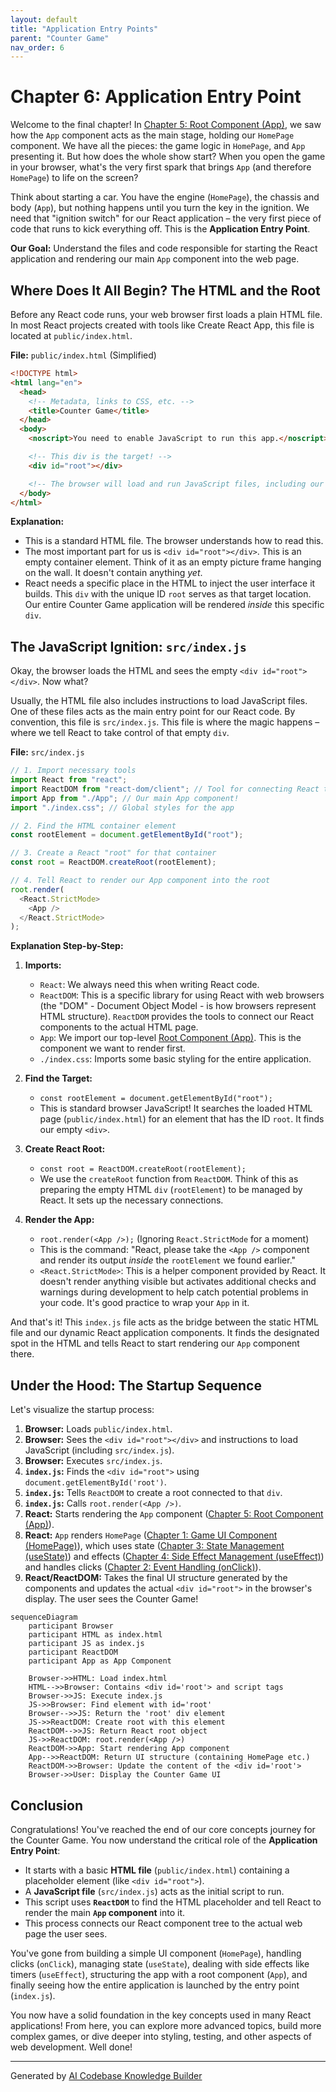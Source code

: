 ```yaml
---
layout: default
title: "Application Entry Points"
parent: "Counter Game"
nav_order: 6
---
```


# Chapter 6: Application Entry Point

Welcome to the final chapter! In [Chapter 5: Root Component (App)](05_root_component__app__.md), we saw how the `App` component acts as the main stage, holding our `HomePage` component. We have all the pieces: the game logic in `HomePage`, and `App` presenting it. But how does the whole show start? When you open the game in your browser, what's the very first spark that brings `App` (and therefore `HomePage`) to life on the screen?

Think about starting a car. You have the engine (`HomePage`), the chassis and body (`App`), but nothing happens until you turn the key in the ignition. We need that "ignition switch" for our React application – the very first piece of code that runs to kick everything off. This is the **Application Entry Point**.

**Our Goal:** Understand the files and code responsible for starting the React application and rendering our main `App` component into the web page.

## Where Does It All Begin? The HTML and the Root

Before any React code runs, your web browser first loads a plain HTML file. In most React projects created with tools like Create React App, this file is located at `public/index.html`.

**File:** `public/index.html` (Simplified)

```html
<!DOCTYPE html>
<html lang="en">
  <head>
    <!-- Metadata, links to CSS, etc. -->
    <title>Counter Game</title>
  </head>
  <body>
    <noscript>You need to enable JavaScript to run this app.</noscript>

    <!-- This div is the target! -->
    <div id="root"></div>

    <!-- The browser will load and run JavaScript files, including our React code -->
  </body>
</html>
```

**Explanation:**

*   This is a standard HTML file. The browser understands how to read this.
*   The most important part for us is `<div id="root"></div>`. This is an empty container element. Think of it as an empty picture frame hanging on the wall. It doesn't contain anything *yet*.
*   React needs a specific place in the HTML to inject the user interface it builds. This `div` with the unique ID `root` serves as that target location. Our entire Counter Game application will be rendered *inside* this specific `div`.

## The JavaScript Ignition: `src/index.js`

Okay, the browser loads the HTML and sees the empty `<div id="root"></div>`. Now what?

Usually, the HTML file also includes instructions to load JavaScript files. One of these files acts as the main entry point for our React code. By convention, this file is `src/index.js`. This file is where the magic happens – where we tell React to take control of that empty `div`.

**File:** `src/index.js`

```javascript
// 1. Import necessary tools
import React from "react";
import ReactDOM from "react-dom/client"; // Tool for connecting React to the HTML page
import App from "./App"; // Our main App component!
import "./index.css"; // Global styles for the app

// 2. Find the HTML container element
const rootElement = document.getElementById("root");

// 3. Create a React "root" for that container
const root = ReactDOM.createRoot(rootElement);

// 4. Tell React to render our App component into the root
root.render(
  <React.StrictMode>
    <App />
  </React.StrictMode>
);
```

**Explanation Step-by-Step:**

1.  **Imports:**
    *   `React`: We always need this when writing React code.
    *   `ReactDOM`: This is a specific library for using React with web browsers (the "DOM" - Document Object Model - is how browsers represent HTML structure). `ReactDOM` provides the tools to connect our React components to the actual HTML page.
    *   `App`: We import our top-level [Root Component (App)](05_root_component__app__.md). This is the component we want to render first.
    *   `./index.css`: Imports some basic styling for the entire application.

2.  **Find the Target:**
    *   `const rootElement = document.getElementById("root");`
    *   This is standard browser JavaScript! It searches the loaded HTML page (`public/index.html`) for an element that has the ID `root`. It finds our empty `<div>`.

3.  **Create React Root:**
    *   `const root = ReactDOM.createRoot(rootElement);`
    *   We use the `createRoot` function from `ReactDOM`. Think of this as preparing the empty HTML `div` (`rootElement`) to be managed by React. It sets up the necessary connections.

4.  **Render the App:**
    *   `root.render(<App />);` (Ignoring `React.StrictMode` for a moment)
    *   This is the command: "React, please take the `<App />` component and render its output *inside* the `rootElement` we found earlier."
    *   `<React.StrictMode>`: This is a helper component provided by React. It doesn't render anything visible but activates additional checks and warnings during development to help catch potential problems in your code. It's good practice to wrap your `App` in it.

And that's it! This `index.js` file acts as the bridge between the static HTML file and our dynamic React application components. It finds the designated spot in the HTML and tells React to start rendering our `App` component there.

## Under the Hood: The Startup Sequence

Let's visualize the startup process:

1.  **Browser:** Loads `public/index.html`.
2.  **Browser:** Sees the `<div id="root"></div>` and instructions to load JavaScript (including `src/index.js`).
3.  **Browser:** Executes `src/index.js`.
4.  **`index.js`:** Finds the `<div id="root">` using `document.getElementById('root')`.
5.  **`index.js`:** Tells `ReactDOM` to create a root connected to that `div`.
6.  **`index.js`:** Calls `root.render(<App />)`.
7.  **React:** Starts rendering the `App` component ([Chapter 5: Root Component (App)](05_root_component__app__.md)).
8.  **React:** `App` renders `HomePage` ([Chapter 1: Game UI Component (HomePage)](01_game_ui_component__homepage__.md)), which uses state ([Chapter 3: State Management (useState)](03_state_management__usestate__.md)) and effects ([Chapter 4: Side Effect Management (useEffect)](04_side_effect_management__useeffect__.md)) and handles clicks ([Chapter 2: Event Handling (onClick)](02_event_handling__onclick__.md)).
9.  **React/ReactDOM:** Takes the final UI structure generated by the components and updates the actual `<div id="root">` in the browser's display. The user sees the Counter Game!

```mermaid
sequenceDiagram
    participant Browser
    participant HTML as index.html
    participant JS as index.js
    participant ReactDOM
    participant App as App Component

    Browser->>HTML: Load index.html
    HTML-->>Browser: Contains <div id='root'> and script tags
    Browser->>JS: Execute index.js
    JS->>Browser: Find element with id='root'
    Browser-->>JS: Return the 'root' div element
    JS->>ReactDOM: Create root with this element
    ReactDOM-->>JS: Return React root object
    JS->>ReactDOM: root.render(<App />)
    ReactDOM->>App: Start rendering App component
    App-->>ReactDOM: Return UI structure (containing HomePage etc.)
    ReactDOM->>Browser: Update the content of the <div id='root'>
    Browser->>User: Display the Counter Game UI

```

## Conclusion

Congratulations! You've reached the end of our core concepts journey for the Counter Game. You now understand the critical role of the **Application Entry Point**:

*   It starts with a basic **HTML file** (`public/index.html`) containing a placeholder element (like `<div id="root">`).
*   A **JavaScript file** (`src/index.js`) acts as the initial script to run.
*   This script uses **`ReactDOM`** to find the HTML placeholder and tell React to render the main **`App` component** into it.
*   This process connects our React component tree to the actual web page the user sees.

You've gone from building a simple UI component (`HomePage`), handling clicks (`onClick`), managing state (`useState`), dealing with side effects like timers (`useEffect`), structuring the app with a root component (`App`), and finally seeing how the entire application is launched by the entry point (`index.js`).

You now have a solid foundation in the key concepts used in many React applications! From here, you can explore more advanced topics, build more complex games, or dive deeper into styling, testing, and other aspects of web development. Well done!

---

Generated by [AI Codebase Knowledge Builder](https://github.com/The-Pocket/Tutorial-Codebase-Knowledge)